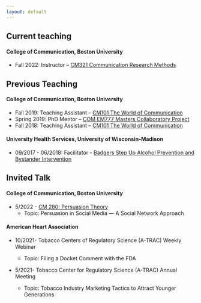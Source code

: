 ```yaml
---
layout: default
---
```


## Current teaching
#### College of Communication, Boston University
 - Fall 2022: Instructor – [CM321 Communication Research Methods](https://www.bu.edu/academics/com/courses/com-cm-321/)

## Previous Teaching

#### College of Communication, Boston University
 - Fall 2019: Teaching Assistant – [CM101 The World of Communication](https://www.bu.edu/academics/com/courses/com-co-101/)
 - Spring 2019: PhD Mentor – [COM EM777 Masters Collaboratory Project](https://www.bu.edu/academics/com/courses/com-em-777/)
 - Fall 2018: Teaching Assistant – [CM101 The World of Communication](https://www.bu.edu/academics/com/courses/com-co-101/)

#### University Health Services, University of Wisconsin-Madison
 - 09/2017 - 06/2018: Facilitator - [Badgers Step Up Alcohol Prevention and Bystander Intervention](https://guide.cfli.wisc.edu/documents/badgers-step-up/)

## Invited Talk
#### College of Communication, Boston University
- 5/2022 - [CM 280: Persuasion Theory](https://www.bu.edu/academics/com/courses/com-cm-280/) 
  - Topic: Persuasion in Social Media — A Social Network Approach
  
#### American Heart Association 
- 10/2021- Tobacco Centers of Regulatory Science (A-TRAC) Weekly Webinar
  - Topic: Filing a Docket Comment with the FDA

- 5/2021- Tobacco Center for Regulatory Science (A-TRAC) Annual Meeting 
  - Topic: Tobacco Industry Marketing Tactics to Attract Younger Generations

&nbsp;
&nbsp;


